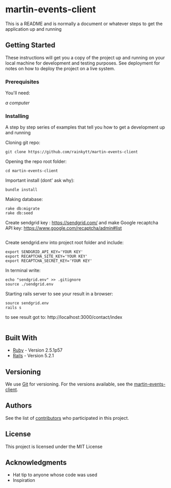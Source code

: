 # martin-events-client

This is a README and is normally a document or whatever steps to get the application up and running

## Getting Started

These instructions will get you a copy of the project up and running on your local machine for development and testing purposes. See deployment for notes on how to deploy the project on a live system.


### Prerequisites

You'll need:

*a computer*

### Installing

A step by step series of examples that tell you how to get a development up and running

Cloning git repo:
```
git clone https://github.com/rainkytt/martin-events-client
```
Opening the repo root folder:
```
cd martin-events-client
```
Important install (dont' ask why):
```
bundle install
```
Making database:
```
rake db:migrate
rake db:seed
```
Create sendgrid key : https://sendgrid.com/
and make Google recaptcha API key: https://www.google.com/recaptcha/admin#list
```
```
Create sendgrid.env into project root folder and include:
```
export SENDGRID_API_KEY='YOUR KEY'
export RECAPTCHA_SITE_KEY='YOUR KEY'
export RECAPTCHA_SECRET_KEY='YOUR KEY'
```
In terminal write:
```
echo "sendgrid.env" >> .gitignore
source ./sendgrid.env
```
Starting rails server to see your result in a browser:
```
source sendgrid.env
rails s
```
to see result got to: http://localhost:3000/contact/index
```
```
## Built With

* [Ruby](https://www.ruby-lang.org/en/) - Version 2.5.1p57
* [Rails](https://rubyonrails.org/) - Version 5.2.1


## Versioning

We use [Git](https://git-scm.com/) for versioning. For the versions available, see the [martin-events-client](https://github.com/sinivaal/martin-events-client). 

## Authors

See the list of [contributors](https://github.com/sinivaal/martin-events-client/graphs/contributors) who participated in this project.

## License

This project is licensed under the MIT License

## Acknowledgments

* Hat tip to anyone whose code was used
* Inspiration


